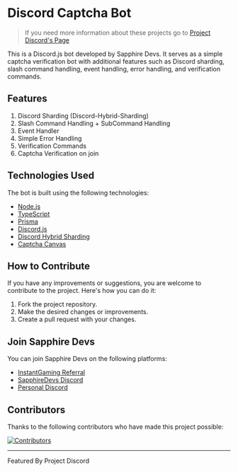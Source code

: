 # Discord Captcha Bot

> If you need more information about these projects go to [Project Discord's Page](https://github.com/SapphireDevs/project-discord)

This is a Discord.js bot developed by Sapphire Devs. It serves as a simple captcha verification bot with additional features such as Discord sharding, slash command handling, event handling, error handling, and verification commands.

## Features

1. Discord Sharding (Discord-Hybrid-Sharding)
2. Slash Command Handling + SubCommand Handling
3. Event Handler
4. Simple Error Handling
5. Verification Commands
6. Captcha Verification on join

## Technologies Used

The bot is built using the following technologies:

- [Node.js](https://nodejs.org)
- [TypeScript](https://www.typescriptlang.org/)
- [Prisma](https://www.prisma.io/)
- [Discord.js](https://discord.js.org/)
- [Discord Hybrid Sharding](https://www.npmjs.com/package/discord-hybrid-sharding)
- [Captcha Canvas](https://captcha-canvas.js.org/)

## How to Contribute

If you have any improvements or suggestions, you are welcome to contribute to the project. Here's how you can do it:

1. Fork the project repository.
2. Make the desired changes or improvements.
3. Create a pull request with your changes.

## Join Sapphire Devs

You can join Sapphire Devs on the following platforms:

- [InstantGaming Referral](https://www.instant-gaming.com/?igr=sapphiredevs)
- [SapphireDevs Discord](https://discord.gg/rTT52gJC3J)
- [Personal Discord](https://discord.gg/TKz7BMwEap)

## Contributors

Thanks to the following contributors who have made this project possible:

<a href="https://github.com/sapphiredevs/discord-captcha-bot/graphs/contributors">
  <img src="https://stg.contrib.rocks/image?repo=sapphiredevs/discord-captcha-bot" alt="Contributors" />
</a>

---

Featured By Project Discord
